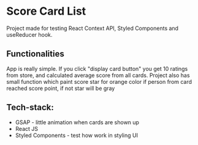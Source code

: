 # Score Card List
Project made for testing React Context API, Styled Components and useReducer hook.

## Functionalities
App is really simple. If you click "display card button" you get 10 ratings from store,
and calculated average score from all cards.
Project also has small function which paint score star for orange color if person from card reached score point,
if not star will be gray

## Tech-stack:

- GSAP - little animation when cards are shown up
- React JS
- Styled Components - test how work in styling UI